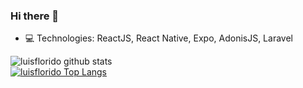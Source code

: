 ### Hi there 👋

- 💻 Technologies: ReactJS, React Native, Expo, AdonisJS, Laravel

![luisflorido github stats](https://github-readme-stats.vercel.app/api?username=luisflorido&count_private=true&show_icons=true&title_color=fff&icon_color=79ff97&text_color=9f9f9f&bg_color=151515) </br>
[![luisflorido Top Langs](https://github-readme-stats.vercel.app/api/top-langs/?username=luisflorido&count_private=true&title_color=fff&icon_color=79ff97&text_color=9f9f9f&bg_color=151515)](https://github.com/anuraghazra/github-readme-stats)
